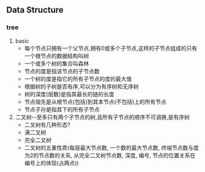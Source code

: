 ## Data Structure

### tree
1. basic
    * 每个节点只拥有一个父节点,拥有0或多个子节点,这样的子节点组成的只有一个根节点的数据结构叫树
    * 一个或多个树的集合叫森林
    * 节点的度是指该节点的子节点数
    * 一个树的度是指它的所有子节点的度的最大值
    * 根据树的子树是否有序,可以分为有序树和无序树
    * 树的深度(层数)是指其最长的链的长度
    * 节点祖先是从根节点(包括)到其本节点(不包括)上的所有节点
    * 节点子孙是指其下的所有子节点
2. 二叉树--至多只有两个子节点的树,且所有子节点的顺序不可调换,是有序树
    * 二叉树有几种形态?
    * 满二叉树
    * 完全二叉树
    * 二叉树的五重性质(每层最大节点数, 一个数的最大节点数, 终端节点数与度为2的节点数的关系, 从完全二叉树节点数, 深度, 编号, 节点的位置关系在编号上的体现(占两点))